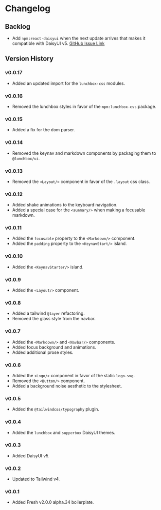 # Changelog

## Backlog

- Add `npm:react-daisyui` when the next update arrives that makes it compatible
  with DaisyUI v5.
  [GitHub Issue Link](https://github.com/daisyui/react-daisyui/issues/470)

## Version History

### v0.0.17

- Added an updated import for the `lunchbox-css` modules.

### v0.0.16

- Removed the lunchbox styles in favor of the `npm:lunchbox-css` package.

### v0.0.15

- Added a fix for the dom parser.

### v0.0.14

- Removed the keynav and markdown components by packaging them to
  `@lunchbox/ui`.

### v0.0.13

- Removed the `<Layout/>` component in favor of the `.layout` css class.

### v0.0.12

- Added shake animations to the keyboard navigation.
- Added a special case for the `<summary/>` when making a focusable markdown.

### v0.0.11

- Added the `focusable` property to the `<Markdown/>` component.
- Added the `padding` property to the `<KeynavStart/>` island.

### v0.0.10

- Added the `<KeynavStarter/>` island.

### v0.0.9

- Added the `<Layout/>` component.

### v0.0.8

- Added a tailwind `@layer` refactoring.
- Removed the glass style from the navbar.

### v0.0.7

- Added the `<Markdown/>` and `<Navbar/>` components.
- Added focus background and animations.
- Added additional prose styles.

### v0.0.6

- Added the `<Logo/>` component in favor of the static `logo.svg`.
- Removed the `<Button/>` component.
- Added a background noise aesthetic to the stylesheet.

### v0.0.5

- Added the `@tailwindcss/typography` plugin.

### v0.0.4

- Added the `lunchbox` and `supperbox` DaisyUI themes.

### v0.0.3

- Added DaisyUI v5.

### v0.0.2

- Updated to Tailwind v4.

### v0.0.1

- Added Fresh v2.0.0 alpha.34 boilerplate.
